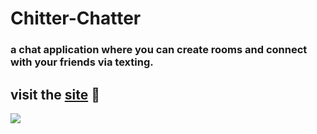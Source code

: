 # Chitter-Chatter

### a chat application where you can create rooms and connect with your friends via texting.

## visit the [site](https://chitter0chatter.netlify.app/) 🚀


<img src="https://res.cloudinary.com/cloudyimg/image/upload/v1637854073/portfolio%20screenshots/three_rev8yj.jpg"></img>
